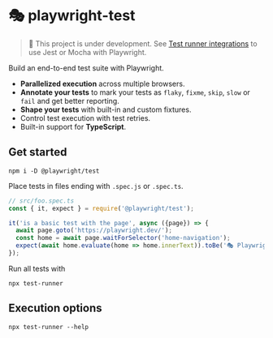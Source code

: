 # 🎭 playwright-test

> 🚧 This project is under development. See [Test runner integrations](https://playwright.dev/#version=v1.4.1&path=docs%2Ftest-runners.md&q=) to use Jest or Mocha with Playwright.

Build an end-to-end test suite with Playwright.

- **Parallelized execution** across multiple browsers.
- **Annotate your tests** to mark your tests as `flaky`, `fixme`, `skip`, `slow` or `fail` and get better reporting.
- **Shape your tests** with built-in and custom fixtures.
- Control test execution with test retries.
- Built-in support for **TypeScript**.

## Get started
```
npm i -D @playwright/test
```

Place tests in files ending with `.spec.js` or `.spec.ts`.

```js
// src/foo.spec.ts
const { it, expect } = require('@playwright/test');

it('is a basic test with the page', async ({page}) => {
  await page.goto('https://playwright.dev/');
  const home = await page.waitForSelector('home-navigation');
  expect(await home.evaluate(home => home.innerText)).toBe('🎭 Playwright');
});
```

Run all tests with

```
npx test-runner
```

## Execution options
```
npx test-runner --help
```


